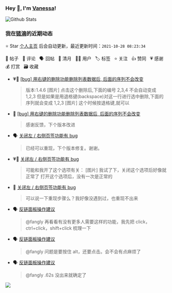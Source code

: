 ### Hey 👋, I'm [Vanessa](http://vanessa.b3log.org/)!

![Github Stats](https://github-readme-stats.vercel.app/api?username=Vanessa219&show_icons=true)

<!--events start -->

### 我在[链滴](https://ld246.com)的近期动态

⭐️ Star [个人主页](https://github.com/Vanessa219/Vanessa219) 后会自动更新，最近更新时间：`2021-10-28 08:23:34`

📝 帖子 &nbsp; 💬 评论 &nbsp; 🗣 回帖 &nbsp; 🌙 清月 &nbsp; 👨‍💻 用户 &nbsp; 🏷️ 标签 &nbsp; ⭐️ 关注 &nbsp; 👍 赞同 &nbsp; 💗 感谢 &nbsp; 💰 打赏 &nbsp; 🗃 收藏

* 💗📝 [[bug] 用右键的删除功能删除列表数据后, 后面的序列不会改变](https://ld246.com/article/1635229389230)

  > 版本:1.4.6 [图片] 点击这个删除后,下面的编号 2,3,4 不会自动变成 1,2,3 但是如果是用退格键(backspace)对这一行进行选中删除,下面的序列就会变成 1,2,3 [图片] 这个时候按退格键,就可以
* 💬 [[bug] 用右键的删除功能删除列表数据后, 后面的序列不会改变](https://ld246.com/article/1635229389230/comment/1635307564315#comments)

  > 感谢反馈，下个版本改进
* 🗣 [关闭左 / 右侧页签功能有 bug](https://ld246.com/article/1635227303579/comment/1635235690354#comments)

  > 已经可以重现，下个版本修复。谢谢。
* 💗💬 [关闭左 / 右侧页签功能有 bug](https://ld246.com/article/1635227303579/comment/1635235690354#comments)

  > 可能和我开了这个选项有关： [图片] 我试了下，关闭这个选项后好像就正常了 打开这个选项后，没有一次是正常的
* 💬 [关闭左 / 右侧页签功能有 bug](https://ld246.com/article/1635227303579/comment/1635233766574#comments)

  > 可以说一下重现步骤么？我好像没遇到过，也重现不出来
* 🗣 [反链面板操作建议](https://ld246.com/article/1634564665780/comment/1635127321835#comments)

  > @fangly 再看看有没有更多人需要这样的功能，我先把 click，ctrl+click，shift+click 梳理一下
* 🗣 [反链面板操作建议](https://ld246.com/article/1634564665780/comment/1635127321835#comments)

  > @fangly 问题是要按住 alt，还要点击。会不会有点麻烦了
* 🗣 [反链面板操作建议](https://ld246.com/article/1634564665780/comment/1635127321835#comments)

  > @fangly .62s 没出来就确定了


<!--events end -->

<a title="Hits" target="_blank" href="https://github.com/Vanessa219/Vanessa219"><img src="https://hits.b3log.org/Vanessa219/Vanessa219.svg"></a>
